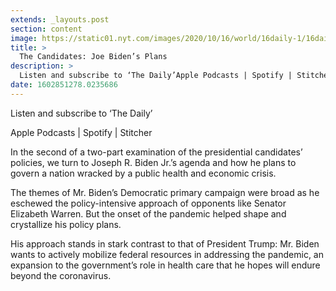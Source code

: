 ```yaml
--- 
extends: _layouts.post 
section: content 
image: https://static01.nyt.com/images/2020/10/16/world/16daily-1/16daily-1-facebookJumbo.jpg 
title: > 
  The Candidates: Joe Biden’s Plans 
description: > 
  Listen and subscribe to ‘The Daily’Apple Podcasts | Spotify | StitcherIn the second of a two-part examination of the presidential candidates’ policies, we turn to Joseph R. Biden Jr.’s agenda and how he plans to govern a nation wracked by a public health and economic crisis.The themes of Mr. Biden’s Democratic primary campaign were broad as he eschewed the policy-intensive approach of opponents like Senator Elizabeth Warren.But the onset of the pandemic helped shape and crystallize his policy plans.His approach stands in stark contrast to that of President Trump: Mr. Biden wants to actively mobilize federal resources in addressing the pandemic, an expansion to the government’s role in health care that he hopes will endure beyond the coronavirus. 
date: 1602851278.0235686 
--- 
```

Listen and subscribe to ‘The Daily’

Apple Podcasts | Spotify | Stitcher

In the second of a two-part examination of the presidential candidates’ policies, we turn to Joseph R. Biden Jr.’s agenda and how he plans to govern a nation wracked by a public health and economic crisis.

The themes of Mr. Biden’s Democratic primary campaign were broad as he eschewed the policy-intensive approach of opponents like Senator Elizabeth Warren. But the onset of the pandemic helped shape and crystallize his policy plans.

His approach stands in stark contrast to that of President Trump: Mr. Biden wants to actively mobilize federal resources in addressing the pandemic, an expansion to the government’s role in health care that he hopes will endure beyond the coronavirus.